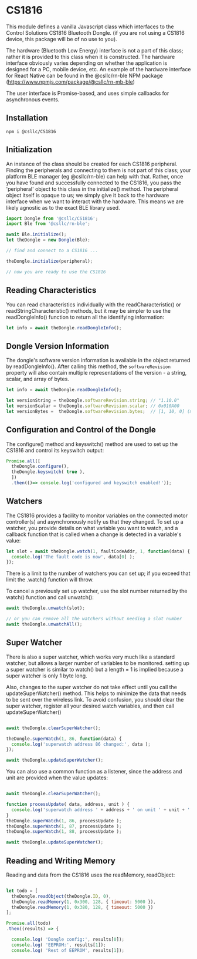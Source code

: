 # CS1816

This module defines a vanilla Javascript class which interfaces to the 
Control Solutions CS1816 Bluetooth Dongle. (if you are not using a CS1816
device, this package will be of no use to you).

The hardware (Bluetooth Low Energy) interface is not a part of this class;
rather it is provided to this class when it is constructed.  The hardware
interface obviously varies depending on whether the application is designed
for a PC, mobile device, etc.
An example of the hardware interface for React Native can be found in the 
@csllc/rn-ble NPM package (https://www.npmjs.com/package/@csllc/rn-mb-ble)

The user interface is Promise-based, and uses simple callbacks for asynchronous events.

## Installation
`npm i @csllc/CS1816`

## Initialization

An instance of the class should be created for each CS1816 peripheral.
Finding the peripherals and connecting to them is not part of this class;
your platform BLE manager (eg @csllc/rn-ble) can help with that.  Rather, once
you have found and successfully connected to the CS1816, you pass the 'peripheral'
object to this class in the initialize() method.  The peripheral object itself
is opaque to us; we simply give it back to the hardware interface when we want
to interact with the hardware.  This means we are likely agnostic as to the 
exact BLE library used.

```js
import Dongle from '@csllc/CS1816';
import Ble from '@csllc/rn-ble';

await Ble.initialize();
let theDongle = new Dongle(Ble);

// find and connect to a CS1816 ...

theDongle.initialize(peripheral);

// now you are ready to use the CS1816

```

## Reading Characteristics

You can read characteristics individually with the readCharacteristic() or 
readStringCharacteristic() methods, but it may be simpler to use the readDongleInfo() function to return all the identifying information:

```js
let info = await theDongle.readDongleInfo();

```

## Dongle Version Information

The dongle's software version information is available in the object returned by readDongleInfo(). After calling this method, the `softwareRevision` property will also contain multiple representations of the version - a string, scalar, and array of bytes.

```js
let info = await theDongle.readDongleInfo();

let versionString = theDongle.softwareRevision.string; // "1.10.0"
let versionScalar = theDongle.softwareRevision.scalar; // 0x010A00
let versionBytes =  theDongle.softwareRevision.bytes;  // [1, 10, 0] (major, minor, patch)
```

## Configuration and Control of the Dongle

The configure() method and keyswitch() method are used to set up the CS1816 and control its keyswitch output:

```js
Promise.all([
  theDongle.configure(),
  theDongle.keyswitch( true ),
  ])
  .then(()=> console.log('configured and keyswitch enabled!'));


```

## Watchers

The CS1816 provides a facility to monitor variables on the connected motor controller(s) and asynchronously notify us that they changed.  To set up a watcher, you provide details on what variable you want to watch, and a callback function that is called when a change is detected in a variable's value:

```js
let slot = await theDongle.watch(1, faultCodeAddr, 1, function(data) {
  console.log('The fault code is now', data[0] );
});

```

There is a limit to the number of watchers you can set up; if you exceed that
limit the .watch() function will throw.

To cancel a previously set up watcher, use the slot number returned by the watch() function and call unwatch():

```js
await theDongle.unwatch(slot);

// or you can remove all the watchers without needing a slot number
await theDongle.unwatchAll();
```


## Super Watcher

There is also a super watcher, which works very much like a standard watcher, but allows
a larger number of variables to be monitored.  setting up a super watcher is similar to
watch() but a length = 1 is implied because a super watcher is only 1 byte long.

Also, changes to the super watcher do not take effect until you call the updateSuperWatcher() method.  This helps to minimize the data that needs to be sent over the wireless link.
To avoid confusion, you should clear the super watcher, register all your desired 
watch variables, and then call updateSuperWatcher()

```js

await theDongle.clearSuperWatcher();

theDongle.superWatch(1, 86, function(data) {
  console.log('superwatch address 86 changed:', data );
});

await theDongle.updateSuperWatcher();

```

You can also use a common function as a listener, since the address and unit are provided when the value updates:
```js

await theDongle.clearSuperWatcher();

function processUpdate( data, address, unit ) {
  console.log('superwatch address ' + address + ' on unit ' + unit + ' changed:', data );
}
theDongle.superWatch(1, 86, processUpdate );
theDongle.superWatch(1, 87, processUpdate );
theDongle.superWatch(1, 88, processUpdate );

await theDongle.updateSuperWatcher();

```

## Reading and Writing Memory

Reading and data from the CS1816 uses the readMemory, readObject:

```js

let todo = [
  theDongle.readObject(theDongle.ID, 0),
  theDongle.readMemory(1, 0x300, 128, { timeout: 5000 }),
  theDongle.readMemory(1, 0x380, 128, { timeout: 5000 })
];

Promise.all(todo)
.then((results) => {

  console.log( 'Dongle config:', results[0]);
  console.log( 'EEPROM:', results[1]);
  console.log( 'Rest of EEPROM', results[1]);


```
